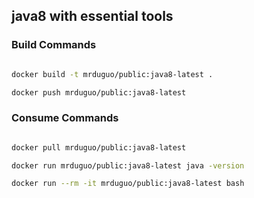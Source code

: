 ## java8 with essential tools


### Build Commands


```bash

docker build -t mrduguo/public:java8-latest .

docker push mrduguo/public:java8-latest

```


### Consume Commands


```bash

docker pull mrduguo/public:java8-latest

docker run mrduguo/public:java8-latest java -version

docker run --rm -it mrduguo/public:java8-latest bash

```
